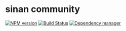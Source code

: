 # sinan community

[![NPM version](https://img.shields.io/npm/v/brick.js.svg?style=flat)](https://www.npmjs.org/package/brick.js)
[![Build Status](https://www.travis-ci.org/SinanStudio/sinan.community.svg?branch=master)](https://www.travis-ci.org/SinanStudio/sinan.community)
[![Dependency manager](https://david-dm.org/harttle/brick-js/brick.js.svg)](https://david-dm.org/brick-js/brick.js)